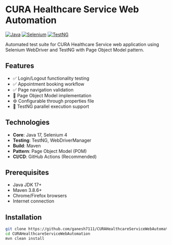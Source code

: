 # CURA Healthcare Service Web Automation

[![Java](https://img.shields.io/badge/Java-17%2B-blue)](https://java.com)
[![Selenium](https://img.shields.io/badge/Selenium-4.1.0-green)](https://selenium.dev)
[![TestNG](https://img.shields.io/badge/TestNG-7.5-red)](https://testng.org)

Automated test suite for CURA Healthcare Service web application using Selenium WebDriver and TestNG with Page Object Model pattern.

## Features
- ✅ Login/Logout functionality testing
- ✅ Appointment booking workflow
- ✅ Page navigation validation
- 🧩 Page Object Model implementation
- ⚙️ Configurable through properties file
- 🚦 TestNG parallel execution support

## Technologies
- **Core**: Java 17, Selenium 4
- **Testing**: TestNG, WebDriverManager
- **Build**: Maven
- **Pattern**: Page Object Model (POM)
- **CI/CD**: GitHub Actions (Recommended)

## Prerequisites
- Java JDK 17+
- Maven 3.8.6+
- Chrome/Firefox browsers
- Internet connection

## Installation
```bash
git clone https://github.com/ganesh7111/CURAHealthcareServiceWebAutomation.git
cd CURAHealthcareServiceWebAutomation
mvn clean install

